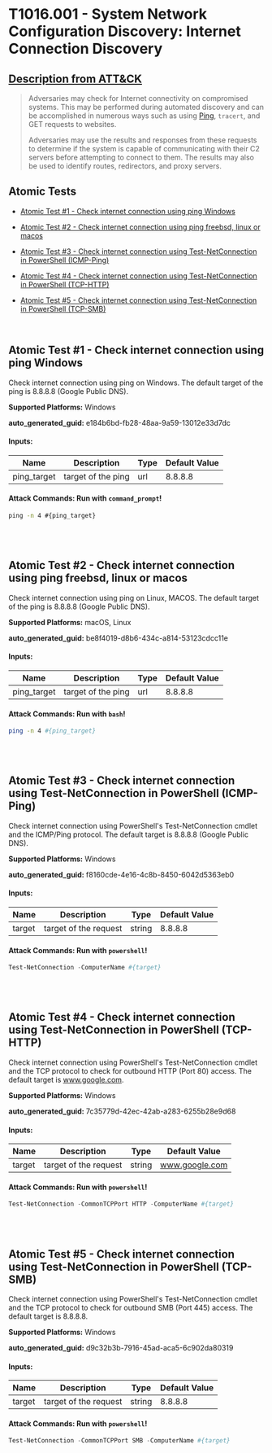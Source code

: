 # T1016.001 - System Network Configuration Discovery: Internet Connection Discovery
## [Description from ATT&CK](https://attack.mitre.org/techniques/T1016/001)
<blockquote>

Adversaries may check for Internet connectivity on compromised systems. This may be performed during automated discovery and can be accomplished in numerous ways such as using [Ping](https://attack.mitre.org/software/S0097), <code>tracert</code>, and GET requests to websites.

Adversaries may use the results and responses from these requests to determine if the system is capable of communicating with their C2 servers before attempting to connect to them. The results may also be used to identify routes, redirectors, and proxy servers.

</blockquote>

## Atomic Tests

- [Atomic Test #1 - Check internet connection using ping Windows](#atomic-test-1---check-internet-connection-using-ping-windows)

- [Atomic Test #2 - Check internet connection using ping freebsd, linux or macos](#atomic-test-2---check-internet-connection-using-ping-freebsd-linux-or-macos)

- [Atomic Test #3 - Check internet connection using Test-NetConnection in PowerShell (ICMP-Ping)](#atomic-test-3---check-internet-connection-using-test-netconnection-in-powershell-icmp-ping)

- [Atomic Test #4 - Check internet connection using Test-NetConnection in PowerShell (TCP-HTTP)](#atomic-test-4---check-internet-connection-using-test-netconnection-in-powershell-tcp-http)

- [Atomic Test #5 - Check internet connection using Test-NetConnection in PowerShell (TCP-SMB)](#atomic-test-5---check-internet-connection-using-test-netconnection-in-powershell-tcp-smb)


<br/>

## Atomic Test #1 - Check internet connection using ping Windows
Check internet connection using ping on Windows. The default target of the ping is 8.8.8.8 (Google Public DNS).

**Supported Platforms:** Windows


**auto_generated_guid:** e184b6bd-fb28-48aa-9a59-13012e33d7dc





#### Inputs:
| Name | Description | Type | Default Value |
|------|-------------|------|---------------|
| ping_target | target of the ping | url | 8.8.8.8|


#### Attack Commands: Run with `command_prompt`! 


```cmd
ping -n 4 #{ping_target}
```






<br/>
<br/>

## Atomic Test #2 - Check internet connection using ping freebsd, linux or macos
Check internet connection using ping on Linux, MACOS. The default target of the ping is 8.8.8.8 (Google Public DNS).

**Supported Platforms:** macOS, Linux


**auto_generated_guid:** be8f4019-d8b6-434c-a814-53123cdcc11e





#### Inputs:
| Name | Description | Type | Default Value |
|------|-------------|------|---------------|
| ping_target | target of the ping | url | 8.8.8.8|


#### Attack Commands: Run with `bash`! 


```bash
ping -n 4 #{ping_target}
```






<br/>
<br/>

## Atomic Test #3 - Check internet connection using Test-NetConnection in PowerShell (ICMP-Ping)
Check internet connection using PowerShell's Test-NetConnection cmdlet and the ICMP/Ping protocol. The default target is 8.8.8.8 (Google Public DNS).

**Supported Platforms:** Windows


**auto_generated_guid:** f8160cde-4e16-4c8b-8450-6042d5363eb0





#### Inputs:
| Name | Description | Type | Default Value |
|------|-------------|------|---------------|
| target | target of the request | string | 8.8.8.8|


#### Attack Commands: Run with `powershell`! 


```powershell
Test-NetConnection -ComputerName #{target}
```






<br/>
<br/>

## Atomic Test #4 - Check internet connection using Test-NetConnection in PowerShell (TCP-HTTP)
Check internet connection using PowerShell's Test-NetConnection cmdlet and the TCP protocol to check for outbound HTTP (Port 80) access. The default target is www.google.com.

**Supported Platforms:** Windows


**auto_generated_guid:** 7c35779d-42ec-42ab-a283-6255b28e9d68





#### Inputs:
| Name | Description | Type | Default Value |
|------|-------------|------|---------------|
| target | target of the request | string | www.google.com|


#### Attack Commands: Run with `powershell`! 


```powershell
Test-NetConnection -CommonTCPPort HTTP -ComputerName #{target}
```






<br/>
<br/>

## Atomic Test #5 - Check internet connection using Test-NetConnection in PowerShell (TCP-SMB)
Check internet connection using PowerShell's Test-NetConnection cmdlet and the TCP protocol to check for outbound SMB (Port 445) access. The default target is 8.8.8.8.

**Supported Platforms:** Windows


**auto_generated_guid:** d9c32b3b-7916-45ad-aca5-6c902da80319





#### Inputs:
| Name | Description | Type | Default Value |
|------|-------------|------|---------------|
| target | target of the request | string | 8.8.8.8|


#### Attack Commands: Run with `powershell`! 


```powershell
Test-NetConnection -CommonTCPPort SMB -ComputerName #{target}
```






<br/>
